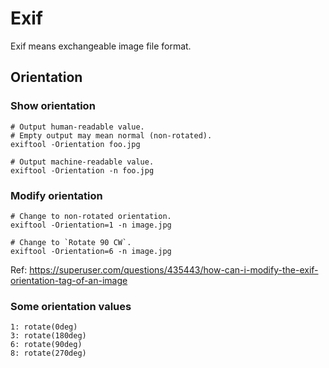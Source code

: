 # Exif

Exif means exchangeable image file format.

## Orientation

### Show orientation

```
# Output human-readable value.
# Empty output may mean normal (non-rotated).
exiftool -Orientation foo.jpg

# Output machine-readable value.
exiftool -Orientation -n foo.jpg
```

### Modify orientation

```
# Change to non-rotated orientation.
exiftool -Orientation=1 -n image.jpg

# Change to `Rotate 90 CW`.
exiftool -Orientation=6 -n image.jpg
```

Ref: https://superuser.com/questions/435443/how-can-i-modify-the-exif-orientation-tag-of-an-image

### Some orientation values

```
1: rotate(0deg)
3: rotate(180deg)
6: rotate(90deg)
8: rotate(270deg)
```
